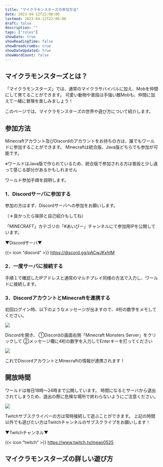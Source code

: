 ```yaml
---
title: "マイクラモンスターズの参加方法"
date: 2023-04-12T22:00:00
lastmod: 2023-04-12T22:00:00
draft: false
description: ""
tags: ["rules"]
showDate: true
showReadingTime: false
showBreadcrumbs: true
showDateUpdated: true
showWordCount: false
---
```


## マイクラモンスターズとは？
「マイクラモンスターズ」では、通常のマイクラサバイバルに加え、Mobを仲間にして育てることができます。
可愛い動物や普段は手強い敵Mobも、仲間に加えて一緒に冒険を楽しみましょう！

このページでは、マイクラモンスターズの世界や遊び方について紹介します。

## 参加方法
Minecraftアカウント及びDiscordのアカウントをお持ちの方は、誰でもワールドに参加することができます。
Minecraftは統合版、Java版どちらでも参加が可能です。


※ワールドはJava版で作られているため、統合版で参加される方は普段と少し違って感じる部分があるかもしれません

ワールド参加手順を説明します。

### 1．Discordサーバに参加する

参加の方はまず、Discordサーバへの参加をお願いします。

（＊良かったら挨拶と自己紹介もしてね）

「MINECRAFT」カテゴリの「#あいぴー」チャンネルにて参加用IPを公開しています。

▼Discordサーバ▼

{{< icon "discord" >}} https://discord.gg/pACwJKxhtM

### 2．一度サーバに接続する

手順１で確認したIPアドレスと通常のマルチプレイ同様の方法で入力し、ワールドに接続します。

### 3．DiscordアカウントとMinecraftを連携する

初回ログイン時、以下のようなメッセージが出ますので、4桁の数字をメモしてください。

![](https://meao0525.net/wp-content/uploads/2023/02/image-1024x657.png)

Discordを開き、
①Discordの画面右側「Minecraft Monsters Server」をクリックして
②メッセージ欄に4桁の数字を入力してEnterキーを打ってください

![](https://meao0525.net/wp-content/uploads/2023/02/image-1.png)

これでDiscordアカウントとMinecraftの情報が連携されます！

## 開放時間

ワールドは毎日18時～24時まで公開しています。
時間になるとサーバから退出されてしまうため、退出の際に危険な場所で終わらないようにご注意ください。

![](https://meao0525.net/wp-content/uploads/2023/02/image-2-1024x657.png)

Twitchサブスクライバーの方は常時接続して遊ぶことができます。
上記の時間以外でも遊びたい方はTwitchチャンネルのサブスクライブをお願いします！

▼Twitchチャンネル▼

{{< icon "twitch" >}} https://www.twitch.tv/meao0525

## マイクラモンスターズの詳しい遊び方
